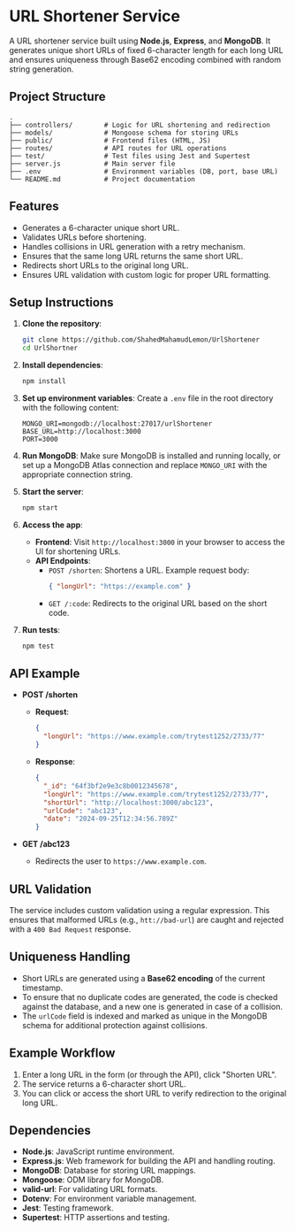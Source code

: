 # URL Shortener Service

A URL shortener service built using **Node.js**, **Express**, and **MongoDB**. It generates unique short URLs of fixed 6-character length for each long URL and ensures uniqueness through Base62 encoding combined with random string generation.

## Project Structure

```
.
├── controllers/        # Logic for URL shortening and redirection
├── models/             # Mongoose schema for storing URLs
├── public/             # Frontend files (HTML, JS)
├── routes/             # API routes for URL operations
├── test/               # Test files using Jest and Supertest
├── server.js           # Main server file
├── .env                # Environment variables (DB, port, base URL)
└── README.md           # Project documentation
```

## Features

- Generates a 6-character unique short URL.
- Validates URLs before shortening.
- Handles collisions in URL generation with a retry mechanism.
- Ensures that the same long URL returns the same short URL.
- Redirects short URLs to the original long URL.
- Ensures URL validation with custom logic for proper URL formatting.

## Setup Instructions

1. **Clone the repository**:

   ```bash
   git clone https://github.com/ShahedMahamudLemon/UrlShortener
   cd UrlShortner
   ```

2. **Install dependencies**:

   ```bash
   npm install
   ```

3. **Set up environment variables**:
   Create a `.env` file in the root directory with the following content:

   ```
   MONGO_URI=mongodb://localhost:27017/urlShortener
   BASE_URL=http://localhost:3000
   PORT=3000
   ```

4. **Run MongoDB**:
   Make sure MongoDB is installed and running locally, or set up a MongoDB Atlas connection and replace `MONGO_URI` with the appropriate connection string.

5. **Start the server**:

   ```bash
   npm start
   ```

6. **Access the app**:

   - **Frontend**: Visit `http://localhost:3000` in your browser to access the UI for shortening URLs.
   - **API Endpoints**:
     - `POST /shorten`: Shortens a URL. Example request body:
       ```json
       { "longUrl": "https://example.com" }
       ```
     - `GET /:code`: Redirects to the original URL based on the short code.

7. **Run tests**:

   ```bash
   npm test
   ```

## API Example

- **POST /shorten**

  - **Request**:
    ```json
    {
      "longUrl": "https://www.example.com/trytest1252/2733/77"
    }
    ```
  - **Response**:
    ```json
    {
      "_id": "64f3bf2e9e3c8b0012345678",
      "longUrl": "https://www.example.com/trytest1252/2733/77",
      "shortUrl": "http://localhost:3000/abc123",
      "urlCode": "abc123",
      "date": "2024-09-25T12:34:56.789Z"
    }
    ```

- **GET /abc123**
  - Redirects the user to `https://www.example.com`.

## URL Validation

The service includes custom validation using a regular expression. This ensures that malformed URLs (e.g., `htt://bad-url`) are caught and rejected with a `400 Bad Request` response.

## Uniqueness Handling

- Short URLs are generated using a **Base62 encoding** of the current timestamp.
- To ensure that no duplicate codes are generated, the code is checked against the database, and a new one is generated in case of a collision.
- The `urlCode` field is indexed and marked as unique in the MongoDB schema for additional protection against collisions.

## Example Workflow

1. Enter a long URL in the form (or through the API), click "Shorten URL".
2. The service returns a 6-character short URL.
3. You can click or access the short URL to verify redirection to the original long URL.

## Dependencies

- **Node.js**: JavaScript runtime environment.
- **Express.js**: Web framework for building the API and handling routing.
- **MongoDB**: Database for storing URL mappings.
- **Mongoose**: ODM library for MongoDB.
- **valid-url**: For validating URL formats.
- **Dotenv**: For environment variable management.
- **Jest**: Testing framework.
- **Supertest**: HTTP assertions and testing.
